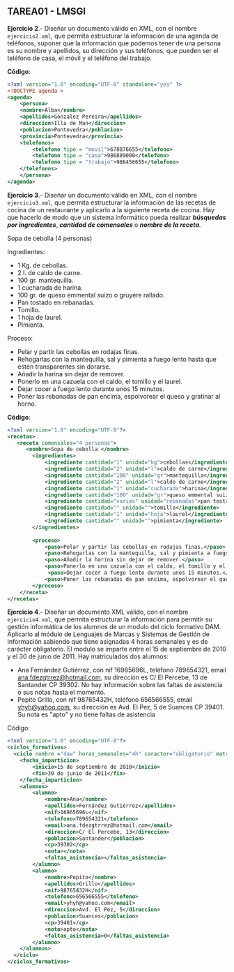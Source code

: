## TAREA01 - LMSGI
**Ejercicio 2**.- Diseñar un documento válido en XML, con el nombre ``ejercicio2.xml``, que permita
estructurar la información de una agenda de teléfonos, suponer que la información que podemos tener
de una persona es su nombre y apellidos, su dirección y sus teléfonos, que pueden ser el teléfono de
casa, el móvil y el teléfono del trabajo.

**Código**:
```xml
<?xml version="1.0" encoding="UTF-8" standalone="yes" ?>
<!DOCTYPE agenda >
<agenda>
	<persona>
	<nombre>Alba</nombre>
	<apellidos>Gonzalez Pereira</apellidos>
	<direccion>Illa de Man</direccion>
	<poblacion>Pontevedra</poblacion>
	<provincia>Pontevedra</provincia>
	<telefonos>
		<telefono tipo = "movil">678876655</telefono>
		<telefono tipo = "casa">986889000</telefono>
		<telefono tipo = "trabajo">986456655</telefono>
	</telefonos>
	</persona>
</agenda>
```

**Ejercicio 3**.- Diseñar un documento válido en XML, con el nombre ``ejercicio3.xml``, que permita estructurar la información de las recetas de cocina de un restaurante y aplicarlo a la siguiente receta de cocina. Hay que hacerlo de modo que un sistema informático pueda realizar ***búsquedas por ingredientes***, ***cantidad de comensales*** o ***nombre de la receta***.

Sopa de cebolla (4 personas)

Ingredientes:
- 1 Kg. de cebollas.
- 2 l. de caldo de carne.
- 100 gr. mantequilla.
- 1 cucharada de harina.
- 100 gr. de queso emmental suizo o gruyére rallado.
- Pan tostado en rebanadas.
- Tomillo.
- 1 hoja de laurel.
- Pimienta.

Proceso:
- Pelar y partir las cebollas en rodajas finas.
- Rehogarlas con la mantequilla, sal y pimienta a fuego lento hasta que estén transparentes sin dorarse.
- Añadir la harina sin dejar de remover.
- Ponerlo en una cazuela con el caldo, el tomillo y el laurel.
- Dejar cocer a fuego lento durante unos 15 minutos.
- Poner las rebanadas de pan encima, espolvorear el queso y gratinar al horno.

**Código**:
```xml
<?xml version="1.0" encoding="UTF-8"?>
<recetas>
   <receta comensales="4 personas">
      <nombre>Sopa de cebolla </nombre>
		<ingredientes>
			<ingrediente cantidad="1" unidad="kg">cebollas</ingrediente>
			<ingrediente cantidad="2" unidad="l">caldo de carne</ingrediente>
			<ingrediente cantidad="100" unidad="gr">mantequilla</ingrediente>
			<ingrediente cantidad="2" unidad="l">caldo de carne</ingrediente>
			<ingrediente cantidad="1" unidad="cucharada">harina</ingrediente>
			<ingrediente cantidad="100" unidad="gr">queso emmental suizo o gruyére rallado</ingrediente>
			<ingrediente cantidad="varias" unidad="rebanadas">pan tostado</ingrediente>
			<ingrediente cantidad="" unidad="">tomillo</ingrediente>
			<ingrediente cantidad="1" unidad="hoja">laurel</ingrediente>
			<ingrediente cantidad="" unidad="">pimienta</ingrediente>
		</ingredientes>
   
        <proceso>
            <paso>Pelar y partir las cebollas en rodajas finas.</paso>
            <paso>Rehogarlas con la mantequilla, sal y pimienta a fuego lento hasta que estén transparentes sin dorarse.</paso>
            <paso>Añadir la harina sin dejar de remover.</paso>
		    <paso>Ponerlo en una cazuela con el caldo, el tomillo y el laurel.</paso>
		     <paso>Dejar cocer a fuego lento durante unos 15 minutos.</paso>
		    <paso>Poner las rebanadas de pan encima, espolvorear el queso y gratinar al horno.</paso>
        </proceso>
	</receta>
</recetas>
```

**Ejercicio 4**.- Diseñar un documento XML válido, con el nombre ``ejercicio4.xml``, que permita estructurar la
información para permitir su gestión informática de los alumnos de un modulo del ciclo formativo DAM. Aplicarlo al módulo de Lenguajes de Marcas y Sistemas de Gestión de Información sabiendo que tiene asignadas 4 horas semanales y es de carácter obligatorio. El modulo se imparte entre el 15 de septiembre de 2010 y el 30 de junio de 2011. Hay matriculados dos alumnos:
* Ana Fernández Gutiérrez, con nif 16965696L, teléfono 789654321, email ana.fdezgtrrez@hotmail.com, su dirección es C/ El Percebe, 13 de Santander CP 39302. No hay información sobre las faltas de asistencia o sus notas hasta el momento.
* Pepito Grillo, con nif 98765432H, teléfono 656566555, email yhyh@yahoo.com, su dirección es Avd. El Pez, 5 de Suances CP 39401. Su nota es "apto" y no tiene faltas de
asistencia

Código:
```xml
<?xml version="1.0" encoding="UTF-8"?>
<ciclos_formativos>
  <ciclo nombre ="daw" horas_semanales="4h" caracter="obligatorio" matriculados="2">
    <fecha_imparticion>
        <inicio>15 de septiembre de 2010</inicio>
        <fin>30 de junio de 2011</fin>
    </fecha_imparticion>
    <alumnos>
        <alumno>
            <nombre>Ana</nombre>
            <apellidos>Fernández Gutiérrez</apellidos>
            <nif>16965696L</nif>
            <telefono>789654321</telefono>
            <email>ana.fdezgtrrez@hotmail.com</email>
            <direccion>C/ El Percebe, 13</direccion>
            <poblacion>Santander</poblacion>
            <cp>39302</cp>
            <nota></nota>
            <faltas_asistencia></faltas_asistencia>
        </alumno>
        <alumno>
            <nombre>Pepito</nombre>
            <apellidos>Grillo</apellidos>
            <nif>98765432H</nif>
            <telefono>656566555</telefono>
            <email>yhyh@yahoo.com</email>
            <direccion>Avd. El Pez, 5</direccion>
            <poblacion>Suances</poblacion>
            <cp>39401</cp>
            <nota>apto</nota>
            <faltas_asistencia>0</faltas_asistencia>
        </alumno>
    </alumnos>  
  </ciclo>
</ciclos_formativos>
```